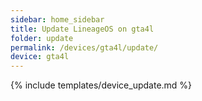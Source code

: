 ```yaml
---
sidebar: home_sidebar
title: Update LineageOS on gta4l
folder: update
permalink: /devices/gta4l/update/
device: gta4l
---
```

{% include templates/device_update.md %}
